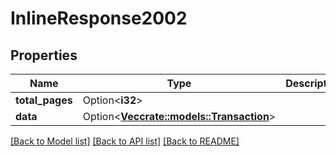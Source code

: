 # InlineResponse2002

## Properties

Name | Type | Description | Notes
------------ | ------------- | ------------- | -------------
**total_pages** | Option<**i32**> |  | [optional]
**data** | Option<[**Vec<crate::models::Transaction>**](Transaction.md)> |  | [optional]

[[Back to Model list]](../solanabeach_api.wiki/Home.md#documentation-for-models) [[Back to API list]](../solanabeach_api.wiki/Home.md#documentation-for-api-endpoints) [[Back to README]](../solanabeach_api.wiki/Home.md)


